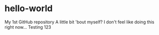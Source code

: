 # hello-world
My 1st GitHub repository
A little bit 'bout myself? I don't feel like doing this right now...
Testing 123
